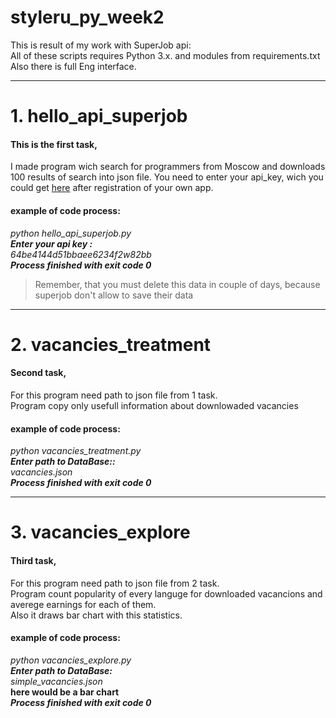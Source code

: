 # styleru_py_week2
This is result of my work with SuperJob api:  
All of these scripts requires Python 3.x. and modules from requirements.txt   
Also there is full Eng interface.  
***
# 1. hello_api_superjob #
#### This is the first task, 
I made program wich search for programmers from Moscow and downloads 100 results of search into json file. 
You need to enter your api_key, wich you could get [here](https://api.superjob.ru/) after registration of your own app.  
#### example of code process:    
  *python hello_api_superjob.py*  
  ***Enter your api key :***  
  *64be4144d51bbaee6234f2w82bb*    
  ***Process finished with exit code 0***  
  > Remember, that you must delete this data in couple of days, because superjob don't allow to save their data      
  
***
# 2. vacancies_treatment #
#### Second task,  
For this program need path to json file from 1 task.  
Program copy only usefull information about downlowaded vacancies  
#### example of code process:  
  *python vacancies_treatment.py*  
  ***Enter path to DataBase::***  
  *vacancies.json*   
  ***Process finished with exit code 0***  
  
***
# 3. vacancies_explore #
#### Third task,
For this program need path to json file from 2 task.  
Program count popularity of every languge for downloaded vacancions and averege earnings for each of them.  
Also it draws bar chart with this statistics.
#### example of code process:  
  *python vacancies_explore.py*  
  ***Enter path to DataBase:***  
  *simple_vacancies.json*  
  **here would be a bar chart**  
  ***Process finished with exit code 0***    
